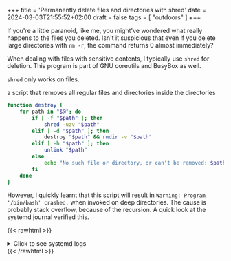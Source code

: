 +++
title = 'Permanently delete files and directories with shred'
date = 2024-03-03T21:55:52+02:00
draft = false
tags = [
    "outdoors"
]
+++

If you're a little paranoid, like me, you might've wondered what really happens to the files you deleted. Isn't it suspicious that even if you delete large directories with `rm -r`, the command returns 0 almost immediately?

When dealing with files with sensitive contents, I typically use `shred` for deletion. This program is part of GNU coreutils and BusyBox as well.

`shred` only works on files.

a script that removes all regular files and directories inside the directories


```bash
function destroy {
    for path in "$@"; do
        if [ -f "$path" ]; then
            shred -uzv "$path"
        elif [ -d "$path" ]; then
            destroy "$path" && rmdir -v "$path"
        elif [ -h "$path" ]; then
            unlink "$path"
        else
            echo "No such file or directory, or can't be removed: $path"
        fi
    done
}
```

However, I quickly learnt that this script will result in `Warning: Program '/bin/bash' crashed.` when invoked on deep directories. The cause is probably stack overflow, because of the recursion. A quick look at the systemd journal verified this.

{{< rawhtml >}}
  <details>
    <summary>
      Click to see systemd logs
    </summary>
    <p style="white-space: pre-line;">
        Stack trace of thread 33230:
        #0 0x0000556c9d0e5b10 param_expand.lto_priv.0 (bash + 0x7fb10)
        #1 0x0000556c9d0e792d expand_word_internal.lto_priv.0 (bash + 0x8192d)
        #2 0x0000556c9d0e7b90 expand_word_internal.lto_priv.0 (bash + 0x81b90)
        #3 0x0000556c9d0e9a71 expand_word_list_internal.lto_priv.0 (bash + 0x83a71)
        #4 0x0000556c9d0bbe14 execute_simple_command.lto_priv.0 (bash + 0x55e14)
        #5 0x0000556c9d0b0c04 execute_command_internal (bash + 0x4ac04)
        #6 0x0000556c9d0b2ece execute_command (bash + 0x4cece)
        #7 0x0000556c9d0b008e execute_command_internal (bash + 0x4a08e)
        #8 0x0000556c9d0b2ece execute_command (bash + 0x4cece)
        #9 0x0000556c9d0b0d69 execute_command_internal (bash + 0x4ad69)
        #10 0x0000556c9d0b2ece execute_command (bash + 0x4cece)
        #11 0x0000556c9d0b0d69 execute_command_internal (bash + 0x4ad69)
        #12 0x0000556c9d0b2ece execute_command (bash + 0x4cece)
        #13 0x0000556c9d0b1d0f execute_command_internal (bash + 0x4bd0f)
        #14 0x0000556c9d0b01bc execute_command_internal (bash + 0x4a1bc)
        #15 0x0000556c9d0b7816 execute_function (bash + 0x51816)
        #16 0x0000556c9d0bd144 execute_simple_command.lto_priv.0 (bash + 0x57144)
        #17 0x0000556c9d0b0c04 execute_command_internal (bash + 0x4ac04)
        #18 0x0000556c9d0b2ece execute_command (bash + 0x4cece)
        #19 0x0000556c9d0b008e execute_command_internal (bash + 0x4a08e)
        #20 0x0000556c9d0b2ece execute_command (bash + 0x4cece)
        #21 0x0000556c9d0b0d69 execute_command_internal (bash + 0x4ad69)
        #22 0x0000556c9d0b2ece execute_command (bash + 0x4cece)
        #23 0x0000556c9d0b0d69 execute_command_internal (bash + 0x4ad69)
        #24 0x0000556c9d0b2ece execute_command (bash + 0x4cece)
        #25 0x0000556c9d0b1d0f execute_command_internal (bash + 0x4bd0f)
        #26 0x0000556c9d0b01bc execute_command_internal (bash + 0x4a1bc)
        #27 0x0000556c9d0b7816 execute_function (bash + 0x51816)
        #28 0x0000556c9d0bd144 execute_simple_command.lto_priv.0 (bash + 0x57144)
        #29 0x0000556c9d0b0c04 execute_command_internal (bash + 0x4ac04)
        #30 0x0000556c9d0b2ece execute_command (bash + 0x4cece)
        #31 0x0000556c9d0b008e execute_command_internal (bash + 0x4a08e)
        #32 0x0000556c9d0b2ece execute_command (bash + 0x4cece)
        #33 0x0000556c9d0b0d69 execute_command_internal (bash + 0x4ad69)
        #34 0x0000556c9d0b2ece execute_command (bash + 0x4cece)
        #35 0x0000556c9d0b0d69 execute_command_internal (bash + 0x4ad69)
        #36 0x0000556c9d0b2ece execute_command (bash + 0x4cece)
        #37 0x0000556c9d0b1d0f execute_command_internal (bash + 0x4bd0f)
        #38 0x0000556c9d0b01bc execute_command_internal (bash + 0x4a1bc)
        #39 0x0000556c9d0b7816 execute_function (bash + 0x51816)
        #40 0x0000556c9d0bd144 execute_simple_command.lto_priv.0 (bash + 0x57144)
        #41 0x0000556c9d0b0c04 execute_command_internal (bash + 0x4ac04)
        #42 0x0000556c9d0b2ece execute_command (bash + 0x4cece)
        #43 0x0000556c9d0b008e execute_command_internal (bash + 0x4a08e)
        #44 0x0000556c9d0b2ece execute_command (bash + 0x4cece)
        #45 0x0000556c9d0b0d69 execute_command_internal (bash + 0x4ad69)
        #46 0x0000556c9d0b2ece execute_command (bash + 0x4cece)
        #47 0x0000556c9d0b0d69 execute_command_internal (bash + 0x4ad69)
        #48 0x0000556c9d0b2ece execute_command (bash + 0x4cece)
        #49 0x0000556c9d0b1d0f execute_command_internal (bash + 0x4bd0f)
        #50 0x0000556c9d0b01bc execute_command_internal (bash + 0x4a1bc)
        #51 0x0000556c9d0b7816 execute_function (bash + 0x51816)
        #52 0x0000556c9d0bd144 execute_simple_command.lto_priv.0 (bash + 0x57144)
        #53 0x0000556c9d0b0c04 execute_command_internal (bash + 0x4ac04)
        #54 0x0000556c9d0b2ece execute_command (bash + 0x4cece)
        #55 0x0000556c9d0b008e execute_command_internal (bash + 0x4a08e)
        #56 0x0000556c9d0b2ece execute_command (bash + 0x4cece)
        #57 0x0000556c9d0b0d69 execute_command_internal (bash + 0x4ad69)
        #58 0x0000556c9d0b2ece execute_command (bash + 0x4cece)
        #59 0x0000556c9d0b0d69 execute_command_internal (bash + 0x4ad69)
        #60 0x0000556c9d0b2ece execute_command (bash + 0x4cece)
        #61 0x0000556c9d0b1d0f execute_command_internal (bash + 0x4bd0f)
        #62 0x0000556c9d0b01bc execute_command_internal (bash + 0x4a1bc)
        #63 0x0000556c9d0b7816 execute_function (bash + 0x51816)
        ELF object binary architecture: AMD x86-64 
    </p>
  </details>
{{< /rawhtml >}}





